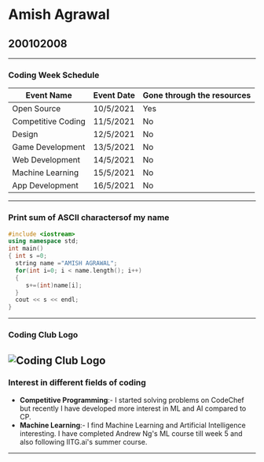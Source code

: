 # Amish Agrawal
## 200102008
-----
### Coding Week Schedule

| Event Name  | Event Date | Gone through the resources |
| ------------- | ------------- | ------------- | 
| Open Source  | 10/5/2021  | Yes |
| Competitive Coding  | 11/5/2021  | No |
| Design  | 12/5/2021  | No |
| Game Development  | 13/5/2021  | No |
| Web Development  | 14/5/2021  | No |
| Machine Learning  | 15/5/2021  | No |
| App Development  | 16/5/2021  | No |
-----

### Print sum of ASCII charactersof my name

```cpp
#include <iostream>
using namespace std;
int main()
{ int s =0;
  string name ="AMISH AGRAWAL";
  for(int i=0; i < name.length(); i++)
  {
     s+=(int)name[i];
  }
  cout << s << endl;
}
```

-----
### Coding Club Logo
![Coding Club Logo](https://github.com/codingiitg/open_source_submission/blob/ac575773d74f787301de84e5c016bfd706690fa4/coding-club%20logo.png?raw=true)
-----

### Interest in different fields of coding
- **Competitive Programming**:- I started solving problems on CodeChef but recently I have developed more interest in ML and AI compared to CP. 
- **Machine Learning**:- I find Machine Learning and Artificial Intelligence interesting. I have completed Andrew Ng's ML course till week 5 and also following IITG.ai's summer course.
-----

